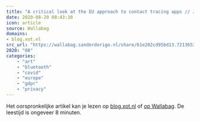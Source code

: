 ```yaml
---
title: "A critical look at the EU approach to contact tracing apps // Jaap-Henk Hoepman"
date: 2020-08-20 08:43:10
icon: article
source: Wallabag
domains:
- blog.xot.nl
src_url: "https://wallabag.sanderdorigo.nl/share/61e202cd95bd13.72136534"
2020: "08"
categories:
    - "art"
    - "bluetooth"
    - "covid"
    - "europe"
    - "gdpr"
    - "privacy"
---
```

Het oorspronkelijke artikel kan je lezen op [blog.xot.nl](https://blog.xot.nl/2020/04/17/a-critical-look-at-the-eu-approach-to-contact-tracing-apps/) of [op Wallabag](https://wallabag.sanderdorigo.nl/share/61e202cd95bd13.72136534). De leestijd is ongeveer 8 minuten.